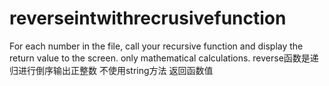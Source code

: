 # reverseintwithrecrusivefunction
For each number in the file, call your recursive function and display the return value to the screen.  only mathematical calculations. 
reverse函数是递归进行倒序输出正整数 不使用string方法 返回函数值
